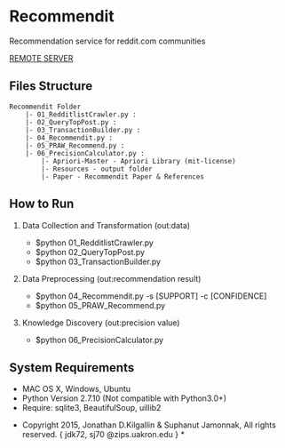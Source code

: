 # Recommendit
Recommendation service for reddit.com communities

[REMOTE SERVER](http://kilgallin.com/)
## Files Structure 

	Recommendit Folder 	
		|- 01_RedditlistCrawler.py :
		|- 02_QueryTopPost.py :
		|- 03_TransactionBuilder.py :
		|- 04_Recommendit.py :
		|- 05_PRAW_Recommend.py :
		|- 06_PrecisionCalculator.py :
			|- Apriori-Master - Apriori Library (mit-license)
			|- Resources - output folder
			|- Paper - Recommendit Paper & References 

## How to Run
1. Data Collection and Transformation (out:data)
	- $python 01_RedditlistCrawler.py
	- $python 02_QueryTopPost.py
	- $python 03_TransactionBuilder.py

2. Data Preprocessing (out:recommendation result)
	- $python 04_Recommendit.py -s [SUPPORT] -c [CONFIDENCE]
	- $python 05_PRAW_Recommend.py

3. Knowledge Discovery (out:precision value)
	- $python 06_PrecisionCalculator.py

## System Requirements
- MAC OS X, Windows, Ubuntu
- Python Version 2.7.10 (Not compatible with Python3.0+)
- Require: sqlite3, BeautifulSoup, uillib2

* Copyright 2015, Jonathan D.Kilgallin & Suphanut Jamonnak, All rights reserved. { jdk72, sj70 @zips.uakron.edu } *
